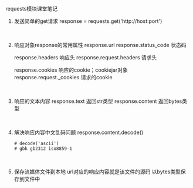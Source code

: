 requests模块课堂笔记

1. 发送简单的get请求
   response = requests.get('http://host:port')

   ​

2. 响应对象response的常用属性
   response.url
   response.status_code 状态码

   response.headers 响应头
   response.request.headers 请求头

   response.cookies 响应的cookie；cookiejar对象
   response.request._cookies 请求的cookie

   ​

3. 响应的文本内容
   response.text 返回str类型
   response.content 返回bytes类型

   ​

4. 解决响应内容中文乱码问题
   response.content.decode()

   ```
   # decode('ascii') 
   # gbk gb2312 iso8859-1
   ```

   ​

5. 保存流媒体文件到本地
   url对应的响应内容就是该文件的源码
   以bytes类型保存到文件中